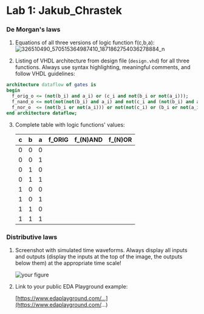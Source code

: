 # Lab 1: Jakub_Chrastek

### De Morgan's laws

1. Equations of all three versions of logic function f(c,b,a):
![326510490_570515364987410_1871862754036278884_n](https://user-images.githubusercontent.com/124879589/218320738-dadd37c2-47da-4a09-b9eb-e2d1ac2c0f5c.jpg)

  
2. Listing of VHDL architecture from design file (`design.vhd`) for all three functions. Always use syntax highlighting, meaningful comments, and follow VHDL guidelines:

```vhdl
architecture dataflow of gates is
begin
  f_orig_o <= (not(b_i) and a_i) or (c_i and not(b_i or not(a_i)));
  f_nand_o <= not(not(not(b_i) and a_i) and not(c_i and (not(b_i) and a_i)));
  f_nor_o  <= (not(b_i or not(a_i))) or not(not(c_i) or (b_i or not(a_i)));
end architecture dataflow;
```

3. Complete table with logic functions' values:

   | **c** | **b** |**a** | **f_ORIG** | **f_(N)AND** | **f_(N)OR** |
   | :-: | :-: | :-: | :-: | :-: | :-: |
   | 0 | 0 | 0 |  |  |  |
   | 0 | 0 | 1 |  |  |  |
   | 0 | 1 | 0 |  |  |  |
   | 0 | 1 | 1 |  |  |  |
   | 1 | 0 | 0 |  |  |  |
   | 1 | 0 | 1 |  |  |  |
   | 1 | 1 | 0 |  |  |  |
   | 1 | 1 | 1 |  |  |  |

### Distributive laws

1. Screenshot with simulated time waveforms. Always display all inputs and outputs (display the inputs at the top of the image, the outputs below them) at the appropriate time scale!

   ![your figure]()

2. Link to your public EDA Playground example:

   [https://www.edaplayground.com/...](https://www.edaplayground.com/...)
